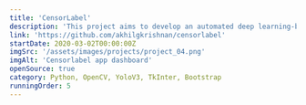 ```yaml
---
title: 'CensorLabel'
description: 'This project aims to develop an automated deep learning-based system for identifying censorable content in movies and adding statutory warnings accordingly. The system utilizes advanced techniques to detect and classify objectionable content within movies, ensuring compliance with regulatory guidelines and facilitating the inclusion of appropriate warnings.'
link: 'https://github.com/akhilgkrishnan/censorlabel'
startDate: 2020-03-02T00:00:00Z
imgSrc: '/assets/images/projects/project_04.png'
imgAlt: 'Censorlabel app dashboard'
openSource: true
category: Python, OpenCV, YoloV3, TkInter, Bootstrap
runningOrder: 5
---
```

